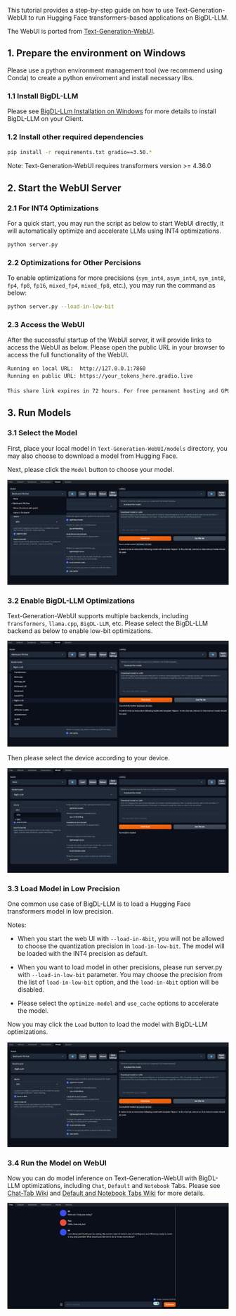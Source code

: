 
This tutorial provides a step-by-step guide on how to use Text-Generation-WebUI to run Hugging Face transformers-based applications on BigDL-LLM.

The WebUI is ported from [Text-Generation-WebUI](https://github.com/oobabooga/text-generation-webui).

## 1. Prepare the environment on Windows

Please use a python environment management tool (we recommend using Conda) to create a python enviroment and install necessary libs.

### 1.1 Install BigDL-LLM

Please see [BigDL-LLm Installation on Windows](https://bigdl.readthedocs.io/en/latest/doc/LLM/Overview/install_gpu.html#windows) for more details to install BigDL-LLM on your Client.

### 1.2 Install other required dependencies

```bash
pip install -r requirements.txt gradio==3.50.*
```
Note: Text-Generation-WebUI requires transformers version >= 4.36.0


## 2. Start the WebUI Server

### 2.1 For INT4 Optimizations

For a quick start, you may run the script as below to start WebUI directly, it will automatically optimize and accelerate LLMs using INT4 optimizations.
```bash
python server.py
```

### 2.2 Optimizations for Other Percisions

To enable optimizations for more precisions (`sym_int4`, `asym_int4`, `sym_int8`, `fp4`, `fp8`, `fp16`, `mixed_fp4`, `mixed_fp8`, etc.), you may run the command as below:
```bash
python server.py --load-in-low-bit
```

### 2.3 Access the WebUI

After the successful startup of the WebUI server, it will provide links to access the WebUI as below. Please open the public URL in your browser to access the full functionality of the WebUI.

```bash
Running on local URL:  http://127.0.0.1:7860
Running on public URL: https://your_tokens_here.gradio.live

This share link expires in 72 hours. For free permanent hosting and GPU upgrades, run `gradio deploy` from Terminal to deploy to Spaces (https://huggingface.co/spaces)
```


## 3. Run Models

### 3.1 Select the Model
First, place your local model in `Text-Generation-WebUI/models` directory, you may also choose to download a model from Hugging Face.

Next, please click the `Model` button to choose your model.

![Image text](https://github.com/intel-analytics/BigDL/blob/1df67d7927ebea0af570b09f36ce76efbf9b8bad/python/llm/example/Text-Generation-WebUI/readme_folder/image.png)


### 3.2 Enable BigDL-LLM Optimizations
Text-Generation-WebUI supports multiple backends, including `Transformers`, `llama.cpp`, `BigDL-LLM`, etc. Please select the BigDL-LLM backend as below to enable low-bit optimizations.

![Image text](https://github.com/intel-analytics/BigDL/blob/1df67d7927ebea0af570b09f36ce76efbf9b8bad/python/llm/example/Text-Generation-WebUI/readme_folder/image-1.png)

Then please select the device according to your device.

![Image text](https://github.com/intel-analytics/BigDL/blob/1df67d7927ebea0af570b09f36ce76efbf9b8bad/python/llm/example/Text-Generation-WebUI/readme_folder/image-2.png)


### 3.3 Load Model in Low Precision 

One common use case of BigDL-LLM is to load a Hugging Face transformers model in low precision.

Notes:

-  When you start the web UI with `--load-in-4bit`, you will not be allowed to choose the quantization precision in `load-in-low-bit`. The model will be loaded with the INT4 precision as default.

-  When you want to load model in other precisions, please run server.py with `--load-in-low-bit` parameter. You may choose the precision from the list of `load-in-low-bit` option, and the `load-in-4bit` option will be disabled.

-  Please select the `optimize-model` and `use_cache` options to accelerate the model.


Now you may click the `Load` button to load the model with BigDL-LLM optimizations.

![Image text](https://github.com/intel-analytics/BigDL/blob/1df67d7927ebea0af570b09f36ce76efbf9b8bad/python/llm/example/Text-Generation-WebUI/readme_folder/image-3.png)


### 3.4 Run the Model on WebUI

Now you can do model inference on Text-Generation-WebUI with BigDL-LLM optimizations, including `Chat`, `Default` and `Notebook` Tabs. Please see [Chat-Tab Wiki](https://github.com/oobabooga/text-generation-webui/wiki/01-%E2%80%90-Chat-Tab) and [Default and Notebook Tabs Wiki](https://github.com/oobabooga/text-generation-webui/wiki/02-%E2%80%90-Default-and-Notebook-Tabs) for more details.

![Image text](https://github.com/intel-analytics/BigDL/blob/1df67d7927ebea0af570b09f36ce76efbf9b8bad/python/llm/example/Text-Generation-WebUI/readme_folder/image-4.png)

